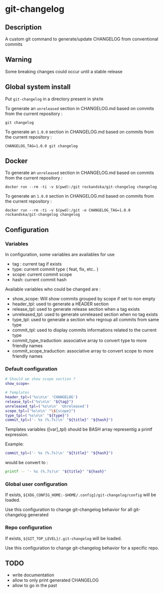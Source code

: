 # git-changelog

## Description

A custom git command to generate/update CHANGELOG from conventional commits

## Warning

Some breaking changes could occur until a stable release

## Global system install

Put `git-changelog` in a directory present in `$PATH`

To generate an `unreleased` section in CHANGELOG.md based on commits from the current repository :

```
git changelog
```

To generate an `1.0.0` section in CHANGELOG.md based on commits from the current repository :

```
CHANGELOG_TAG=1.0.0 git changelog
```

## Docker

To generate an `unreleased` section in CHANGELOG.md based on commits from the current repository :

```
docker run --rm -ti -v $(pwd):/git rockandska/git-changelog changelog
```

To generate an `1.0.0` section in CHANGELOG.md based on commits from the current repository :

```
docker run --rm -ti -v $(pwd):/git -e CHANGELOG_TAG=1.0.0 rockandska/git-changelog changelog
```

## Configuration

### Variables

In configuration, some variables are availables for use

- tag : current tag if exists
- type: current commit type ( feat, fix, etc.. )
- scope: current commit scope
- hash: current commit hash

Available variables who could be changed are :

- show_scope: Will show commits grouped by scope if set to non empty
- header_tpl: used to generate a HEADER section
- release_tpl: used to generate release section when a tag exists
- unreleased_tpl: used to generate unreleased section when no tag exists
- type_tpl: used to generate a section who regroup all commits from same type
- commit_tpl: used to display commits informations related to the current type
- commit_type_traduction: associative array to convert type to more friendly names
- commit_scope_traduction: associative array to convert scope to more friendly names

### Default configuration

```bash
# Should we show scope section ?
show_scope=

# Templates
header_tpl=('%s\n\n' 'CHANGELOG')
release_tpl=('%s\n\n' "${tag}")
unreleased_tpl=('%s\n\n' 'Unreleased')
scope_tpl=('%s\n\n' "\${scope}")
type_tpl=('%s\n\n' "${type}")
commit_tpl=('- %s (%.7s)\n' "${title}" "${hash}")
```

Templates variables ([var]_tpl) should be BASH array representig a printf expression.

Example:

```bash
commit_tpl=('- %s (%.7s)\n' "${title}" "${hash}")
```

would be convert to :

```bash
printf -- '- %s (%.7s)\n' "${title}" "${hash}"
```

### Global user configuration

If exists, `${XDG_CONFIG_HOME:-$HOME/.config}/git-changelog/config` will be
loaded.

Use this configuration to change git-changelog behavior for all git-changelog generated

### Repo configuration

If exists, `${GIT_TOP_LEVEL}/.git-changelog` will be loaded.

Use this configuration to change git-changelog behavior for a specific repo.

## TODO

- write documentation
- allow to only print generated CHANGELOG
- allow to go in the past
